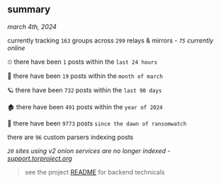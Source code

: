 
## summary
_march 4th, 2024_

currently tracking `163` groups across `299` relays & mirrors - _`75` currently online_

⏲ there have been `1` posts within the `last 24 hours`

🦈 there have been `19` posts within the `month of march`

🪐 there have been `732` posts within the `last 90 days`

🏚 there have been `491` posts within the `year of 2024`

🦕 there have been `9773` posts `since the dawn of ransomwatch`

there are `96` custom parsers indexing posts

_`20` sites using v2 onion services are no longer indexed - [support.torproject.org](https://support.torproject.org/onionservices/v2-deprecation/)_

> see the project [README](https://github.com/joshhighet/ransomwatch#ransomwatch--) for backend technicals
